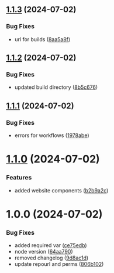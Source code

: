 ## [1.1.3](https://github.com/Shia0410/GithubPages/compare/v1.1.2...v1.1.3) (2024-07-02)


### Bug Fixes

* url for builds ([8aa5a8f](https://github.com/Shia0410/GithubPages/commit/8aa5a8f6780a084c4d2d8a40a6656469abd48127))

## [1.1.2](https://github.com/Shia0410/GithubPages/compare/v1.1.1...v1.1.2) (2024-07-02)


### Bug Fixes

* updated build directory ([8b5c676](https://github.com/Shia0410/GithubPages/commit/8b5c6769a60e765f3672caa29411ed8ba3dd5154))

## [1.1.1](https://github.com/Shia0410/GithubPages/compare/v1.1.0...v1.1.1) (2024-07-02)


### Bug Fixes

* errors for workflows ([1978abe](https://github.com/Shia0410/GithubPages/commit/1978abeb3f2617e0f82ab78c45c6129872d95723))

# [1.1.0](https://github.com/Shia0410/GithubPages/compare/v1.0.0...v1.1.0) (2024-07-02)


### Features

* added website components ([b2b9a2c](https://github.com/Shia0410/GithubPages/commit/b2b9a2c4a6d3e5928acf3304e4b79ffa376393ec))

# 1.0.0 (2024-07-02)


### Bug Fixes

* added required var ([ce75edb](https://github.com/Shia0410/GithubPages/commit/ce75edb54ed2af4ce3b18ccc4f73c4431edba48a))
* node version ([64aa790](https://github.com/Shia0410/GithubPages/commit/64aa790bd8d1bbf3adea86558b4ce4fed2f55f32))
* removed changelog ([9d8ac1d](https://github.com/Shia0410/GithubPages/commit/9d8ac1d7642bbe24188451d38668381a1327e1f6))
* update repourl and perms ([806b102](https://github.com/Shia0410/GithubPages/commit/806b10253266dab40a0e771e412846a50c5deef9))

